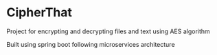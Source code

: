 # CipherThat

Project for encrypting and decrypting files and text using AES algorithm

Built using spring boot following microservices architecture
